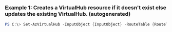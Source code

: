 ### Example 1: Creates a VirtualHub resource if it doesn't exist else updates the existing VirtualHub. (autogenerated)
```powershell
PS C:\> Set-AzVirtualHub -InputObject {InputObject} -RouteTable {RouteTable}
```


